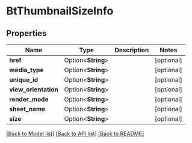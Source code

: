 # BtThumbnailSizeInfo

## Properties

Name | Type | Description | Notes
------------ | ------------- | ------------- | -------------
**href** | Option<**String**> |  | [optional]
**media_type** | Option<**String**> |  | [optional]
**unique_id** | Option<**String**> |  | [optional]
**view_orientation** | Option<**String**> |  | [optional]
**render_mode** | Option<**String**> |  | [optional]
**sheet_name** | Option<**String**> |  | [optional]
**size** | Option<**String**> |  | [optional]

[[Back to Model list]](../README.md#documentation-for-models) [[Back to API list]](../README.md#documentation-for-api-endpoints) [[Back to README]](../README.md)


